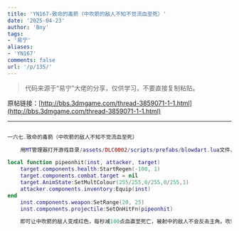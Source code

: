 ```yaml
---
title: 'YN167-致命的毒箭（中吹箭的敌人不知不觉流血至死）'
date: '2025-04-23'
author: 'Bny'
tags:
- '易宁'
aliases:
- 'YN167'
comments: false
url: '/p/135/'
---
```


> 代码来源于“易宁”大佬的分享，仅供学习，不要直接复制粘贴。

原帖链接：[http://bbs.3dmgame.com/thread-3859071-1-1.html](http://bbs.3dmgame.com/thread-3859071-1-1.html)

---

```lua  

一六七.致命的毒箭（中吹箭的敌人不知不觉流血至死）

	用MT管理器打开游戏目录/assets/DLC0002/scripts/prefabs/blowdart.lua文件，在inst.components.weapon:SetDamage(TUNING.PIPE_DART_DAMAGE)的下一行插入以下内容：

local function pipeonhit(inst, attacker, target)
	target.components.health:StartRegen(-100, 1)
	target.components.combat.target = nil
	target.AnimState:SetMultColour(255/255,0/255,0/255,1)
	attacker.components.inventory:Equip(inst)
end
	inst.components.weapon:SetRange(20, 25)
	inst.components.projectile:SetOnHitFn(pipeonhit)

	即可让中吹箭的敌人变成红色，每秒减100点血直至死亡，被射中的敌人不会反击主角。吹箭为无限使用，吹出后自动回到手中

```  

